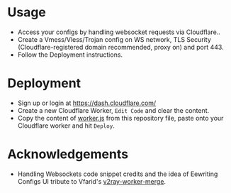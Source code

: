 # Usage
* Access your configs by handling websocket requests via Cloudflare..
* Create a Vmess/Vless/Trojan config on WS network, TLS Security (Cloudflare-registered domain recommended, proxy on) and port 443.
* Follow the Deployment instructions.

# Deployment
* Sign up or login at https://dash.cloudflare.com/
* Create a new Cloudflare Worker, `Edit Code` and clear the content.
* Copy the content of [worker.js](./worker.js) from this repository file, paste onto your Cloudflare worker and hit `Deploy`.

# Acknowledgements
* Handling Websockets code snippet credits and the idea of Eewriting Configs UI tribute to Vfarid's [v2ray-worker-merge](https://github.com/vfarid/v2ray-worker-merge/tree/main).
